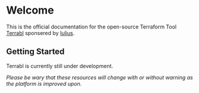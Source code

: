 # Welcome

This is the official documentation for the open-source Terraform Tool [Terrabl](https://github.com/terrabl/terrabl) sponsered by [Iulius](iulius.io).

## Getting Started

Terrabl is currently still under development.

*Please be wary that these resources will change with or without warning as the platform is improved upon.*